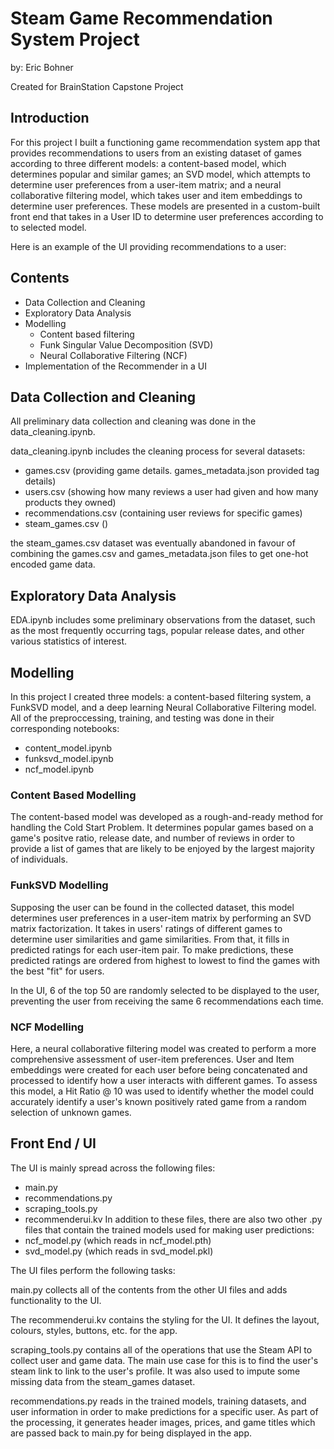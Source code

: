 # Steam Game Recommendation System Project 
by: Eric Bohner

Created for BrainStation Capstone Project 

## Introduction

For this project I built a functioning game recommendation system app that provides recommendations
to users from an existing dataset of games according to three different models: a content-based model,
which determines popular and similar games; an SVD model, which attempts to determine user preferences
from a user-item matrix; and a neural collaborative filtering model, which takes user and item
embeddings to determine user preferences.  These models are presented in a custom-built front end 
that takes in a User ID to determine user preferences according to to selected model.

Here is an example of the UI providing recommendations to a user:





## Contents

- Data Collection and Cleaning
- Exploratory Data Analysis
- Modelling
    - Content based filtering
    - Funk Singular Value Decomposition (SVD)
    - Neural Collaborative Filtering (NCF)
- Implementation of the Recommender in a UI

## Data Collection and Cleaning

All preliminary data collection and cleaning was done in the data_cleaning.ipynb.

data_cleaning.ipynb includes the cleaning process for several datasets:
- games.csv (providing game details. games_metadata.json provided tag details)
- users.csv (showing how many reviews a user had given and how many products they owned)
- recommendations.csv (containing user reviews for specific games)
- steam_games.csv ()

the steam_games.csv dataset was eventually abandoned in favour of combining the games.csv
and games_metadata.json files to get one-hot encoded game data.

## Exploratory Data Analysis

EDA.ipynb includes some preliminary observations from the dataset, such as the most frequently
occurring tags, popular release dates, and other various statistics of interest.

## Modelling

In this project I created three models: a content-based filtering system, a FunkSVD model, and
a deep learning Neural Collaborative Filtering model.  All of the preproccessing, training, and
testing was done in their corresponding notebooks:
- content_model.ipynb
- funksvd_model.ipynb
- ncf_model.ipynb

### Content Based Modelling

The content-based model was developed as a rough-and-ready method for handling the Cold Start
Problem.  It determines popular games based on a game's positve ratio, release date, and 
number of reviews in order to provide a list of games that are likely to be enjoyed by the 
largest majority of individuals.

### FunkSVD Modelling

Supposing the user can be found in the collected dataset, this model determines user preferences
in a user-item matrix by performing an SVD matrix factorization.  It takes in users' ratings of 
different games to determine user similarities and game similarities.  From that, it fills in 
predicted ratings for each user-item pair.  To make predictions, these predicted ratings are
ordered from highest to lowest to find the games with the best "fit" for users.

In the UI, 6 of the top 50 are randomly selected to be displayed to the user, preventing the user
from receiving the same 6 recommendations each time.

### NCF Modelling

Here, a neural collaborative filtering model was created to perform a more comprehensive assessment
of user-item preferences.  User and Item embeddings were created for each user before being concatenated
and processed to identify how a user interacts with different games.  To assess this model, a Hit 
Ratio @ 10 was used to identify whether the model could accurately identify a user's known positively
rated game from a random selection of unknown games.


## Front End / UI

The UI is mainly spread across the following files:
- main.py
- recommendations.py
- scraping_tools.py
- recommenderui.kv
In addition to these files, there are also two other .py files that 
contain the trained models used for making user predictions:
- ncf_model.py (which reads in ncf_model.pth)
- svd_model.py (which reads in svd_model.pkl)

The UI files perform the following tasks:

main.py collects all of the contents from the other UI files and adds functionality to the UI.

The recommenderui.kv contains the styling for the UI.  It defines the layout, colours, styles, 
buttons, etc. for the app.

scraping_tools.py contains all of the operations that use the Steam API to collect user and 
game data.  The main use case for this is to find the user's steam link to link to the user's 
profile. It was also used to impute some missing data from the steam_games dataset.  

recommendations.py reads in the trained models, training datasets, and user information in order 
to make predictions for a specific user.  As part of the processing, it generates header images,
prices, and game titles which are passed back to main.py for being displayed in the app.

